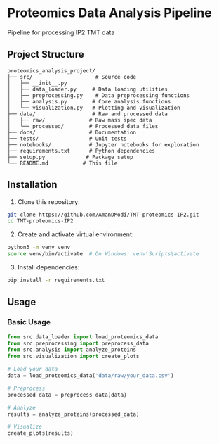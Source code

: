 # Proteomics Data Analysis Pipeline

Pipeline for processing IP2 TMT data

## Project Structure

```
proteomics_analysis_project/
├── src/                    # Source code
│   ├── __init__.py
│   ├── data_loader.py     # Data loading utilities
│   ├── preprocessing.py    # Data preprocessing functions
│   ├── analysis.py        # Core analysis functions
│   └── visualization.py   # Plotting and visualization
├── data/                  # Raw and processed data
│   ├── raw/              # Raw mass spec data
│   └── processed/        # Processed data files
├── docs/                 # Documentation
├── tests/                # Unit tests
├── notebooks/            # Jupyter notebooks for exploration
├── requirements.txt      # Python dependencies
├── setup.py             # Package setup
└── README.md           # This file
```

## Installation

1. Clone this repository:
```bash
git clone https://github.com/AmanDModi/TMT-proteomics-IP2.git
cd TMT-proteomics-IP2
```

2. Create and activate virtual environment:
```bash
python3 -m venv venv
source venv/bin/activate  # On Windows: venv\Scripts\activate
```

3. Install dependencies:
```bash
pip install -r requirements.txt
```

## Usage

### Basic Usage

```python
from src.data_loader import load_proteomics_data
from src.preprocessing import preprocess_data
from src.analysis import analyze_proteins
from src.visualization import create_plots

# Load your data
data = load_proteomics_data('data/raw/your_data.csv')

# Preprocess
processed_data = preprocess_data(data)

# Analyze
results = analyze_proteins(processed_data)

# Visualize
create_plots(results)
```

